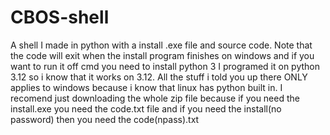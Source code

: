 # CBOS-shell
A shell I made in python with a install .exe file and source code.
Note that the code will exit when the install program finishes on windows and if you want to run it off cmd you need to install python 3 I programed it on python 3.12 so i know that it works on 3.12.
All the stuff i told you up there ONLY applies to windows because i know that linux has python built in.
I recomend just downloading the whole zip file because if you need the install.exe you need the code.txt file and if you need the install(no password) then you need the code(npass).txt
